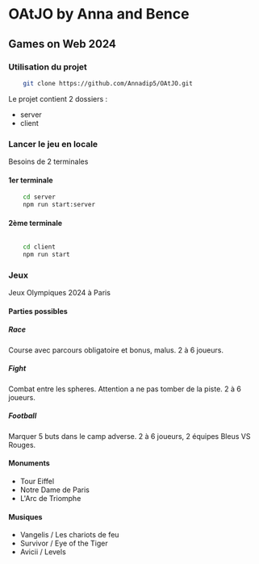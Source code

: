 # OAtJO by Anna and Bence 
## Games on Web 2024

### Utilisation du projet

```bash 
    git clone https://github.com/Annadip5/OAtJO.git
```

Le projet contient 2 dossiers : 
- server
- client

### Lancer le jeu en locale 
Besoins de 2 terminales 
#### 1er terminale
```bash 
    cd server
    npm run start:server
```

#### 2ème terminale


```bash 

    cd client
    npm run start
```

### Jeux
Jeux Olympiques 2024 à Paris
#### Parties possibles
##### Race
Course avec parcours obligatoire et bonus, malus. 2 à 6 joueurs.
##### Fight
Combat entre les spheres. Attention a ne pas tomber de la piste. 2 à 6 joueurs.
##### Football
Marquer 5 buts dans le camp adverse. 2 à 6 joueurs, 2 équipes Bleus VS Rouges.
#### Monuments
- Tour Eiffel
- Notre Dame de Paris
- L'Arc de Triomphe
#### Musiques
- Vangelis / Les chariots de feu
- Survivor / Eye of the Tiger
- Avicii / Levels 
